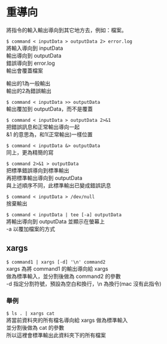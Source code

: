 # 重導向

將指令的輸入輸出導向到其它地方去，例如：檔案。

`$ command < inputData > outputData 2> error.log`   
將輸入導向到 inputData  
輸出導向到 outputData  
錯誤導向到 error.log  
輸出會覆蓋檔案

輸出的1為一般輸出  
輸出的2為錯誤輸出

`$ command < inputData >> outputData`  
輸出覆加到 outputData，而不是覆蓋

`$ command < inputData > outputData 2>&1`  
把錯誤訊息和正常輸出導向一起  
&1 的意思為，和1\(正常輸出\)一樣位置

`$ command < inputData &> outputData`  
同上，更為精簡的寫

`$ command 2>&1 > outputData`  
把標準錯誤導向到標準輸出  
再把標準輸出導向到 outputData  
與上述順序不同，此標準輸出已變成錯誤訊息

`$ command < inputData > /dev/null`  
捨棄輸出

`$ command < inputData | tee [-a] outputData`  
將輸出導向到 outputData 並顯示在螢幕上  
-a 以覆加檔案的方式

## xargs

`$ command1 | xargs [-d] '\n' command2`  
xargs 為將 command1 的輸出導向給 xargs  
做為標準輸入，並分割後做為 command2 的參數  
-d 指定分割符號，預設為空白和換行，\n 為換行\(mac 沒有此指令\)

### 舉例

`$ ls . | xargs cat`  
將當前資料夾的所有檔名導向給 xargs 做為標準輸入  
並分割後做為 cat 的參數  
所以這裡會標準輸出此資料夾下的所有檔案  


